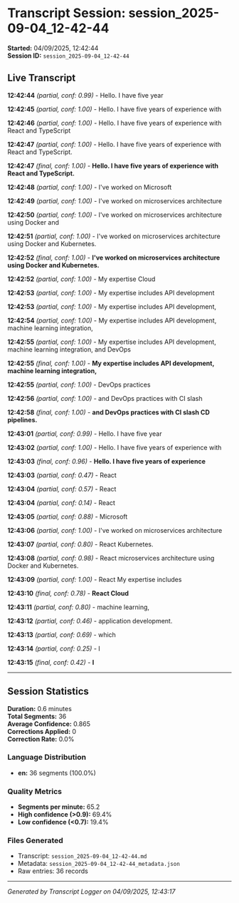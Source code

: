 # Transcript Session: session_2025-09-04_12-42-44

**Started:** 04/09/2025, 12:42:44  
**Session ID:** `session_2025-09-04_12-42-44`

## Live Transcript

**12:42:44** *(partial, conf: 0.99)* - Hello. I have five year

**12:42:45** *(partial, conf: 1.00)* - Hello. I have five years of experience with

**12:42:46** *(partial, conf: 1.00)* - Hello. I have five years of experience with React and TypeScript

**12:42:47** *(partial, conf: 1.00)* - Hello. I have five years of experience with React and TypeScript.

**12:42:47** *(final, conf: 1.00)* - **Hello. I have five years of experience with React and TypeScript.**

**12:42:48** *(partial, conf: 1.00)* - I've worked on Microsoft

**12:42:49** *(partial, conf: 1.00)* - I've worked on microservices architecture

**12:42:50** *(partial, conf: 1.00)* - I've worked on microservices architecture using Docker and

**12:42:51** *(partial, conf: 1.00)* - I've worked on microservices architecture using Docker and Kubernetes.

**12:42:52** *(final, conf: 1.00)* - **I've worked on microservices architecture using Docker and Kubernetes.**

**12:42:52** *(partial, conf: 1.00)* - My expertise Cloud

**12:42:53** *(partial, conf: 1.00)* - My expertise includes API development

**12:42:53** *(partial, conf: 1.00)* - My expertise includes API development,

**12:42:54** *(partial, conf: 1.00)* - My expertise includes API development, machine learning integration,

**12:42:55** *(partial, conf: 1.00)* - My expertise includes API development, machine learning integration, and DevOps

**12:42:55** *(final, conf: 1.00)* - **My expertise includes API development, machine learning integration,**

**12:42:55** *(partial, conf: 1.00)* - DevOps practices

**12:42:56** *(partial, conf: 1.00)* - and DevOps practices with CI slash

**12:42:58** *(final, conf: 1.00)* - **and DevOps practices with CI slash CD pipelines.**

**12:43:01** *(partial, conf: 0.99)* - Hello. I have five year

**12:43:02** *(partial, conf: 1.00)* - Hello. I have five years of experience with

**12:43:03** *(final, conf: 0.96)* - **Hello. I have five years of experience**

**12:43:03** *(partial, conf: 0.47)* - React

**12:43:04** *(partial, conf: 0.57)* - React

**12:43:04** *(partial, conf: 0.14)* - React

**12:43:05** *(partial, conf: 0.88)* - Microsoft

**12:43:06** *(partial, conf: 1.00)* - I've worked on microservices architecture

**12:43:07** *(partial, conf: 0.80)* - React Kubernetes.

**12:43:08** *(partial, conf: 0.98)* - React microservices architecture using Docker and Kubernetes.

**12:43:09** *(partial, conf: 1.00)* - React My expertise includes

**12:43:10** *(final, conf: 0.78)* - **React Cloud**

**12:43:11** *(partial, conf: 0.80)* - machine learning,

**12:43:12** *(partial, conf: 0.46)* - application development.

**12:43:13** *(partial, conf: 0.69)* - which

**12:43:14** *(partial, conf: 0.25)* - I

**12:43:15** *(final, conf: 0.42)* - **I**



---

## Session Statistics

**Duration:** 0.6 minutes  
**Total Segments:** 36  
**Average Confidence:** 0.865  
**Corrections Applied:** 0  
**Correction Rate:** 0.0%

### Language Distribution
- **en:** 36 segments (100.0%)

### Quality Metrics
- **Segments per minute:** 65.2
- **High confidence (>0.9):** 69.4%
- **Low confidence (<0.7):** 19.4%

### Files Generated
- Transcript: `session_2025-09-04_12-42-44.md`
- Metadata: `session_2025-09-04_12-42-44_metadata.json`
- Raw entries: 36 records

---
*Generated by Transcript Logger on 04/09/2025, 12:43:17*
